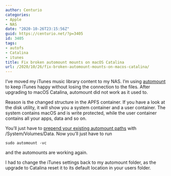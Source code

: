 ```yaml
---
author: Centurio
categories:
- Apple
- NAS
date: "2020-10-26T23:15:56Z"
guid: https://centurio.net/?p=3405
id: 3405
tags:
- autofs
- Catalina
- itunes
title: Fix broken automount mounts on macOS Catalina
url: /2020/10/26/fix-broken-automount-mounts-on-macos-catalina/
---
```

I&#8217;ve moved my iTunes music library content to my NAS. I&#8217;m using [automount](https://centurio.net/?s=automount) to keep iTunes happy without losing the connection to the files. After upgrading to macOS Catalina, automount did not work as it used to.

Reason is the changed structure in the APFS container. If you have a look at the disk utility, it will show you a system container and a user container. The system contains macOS and is write protected, while the user container contains all your apps, data and so on.

You&#8217;ll just have to [prepend your existing automount paths](https://www.fkylewright.com/2019/10/macos-catalina-10-15-autofs-mount-point-changes/) with /System/Volumes/Data. Now you&#8217;ll just have to run

```
sudo automount -vc
```

and the automounts are working again.

I had to change the iTunes settings back to my automount folder, as the upgrade to Catalina reset it to its default location in your users folder.